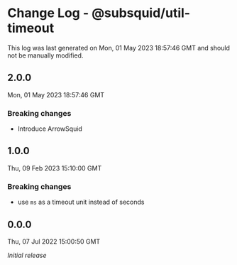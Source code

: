 # Change Log - @subsquid/util-timeout

This log was last generated on Mon, 01 May 2023 18:57:46 GMT and should not be manually modified.

## 2.0.0
Mon, 01 May 2023 18:57:46 GMT

### Breaking changes

- Introduce ArrowSquid

## 1.0.0
Thu, 09 Feb 2023 15:10:00 GMT

### Breaking changes

- use `ms` as a timeout unit instead of seconds

## 0.0.0
Thu, 07 Jul 2022 15:00:50 GMT

_Initial release_

